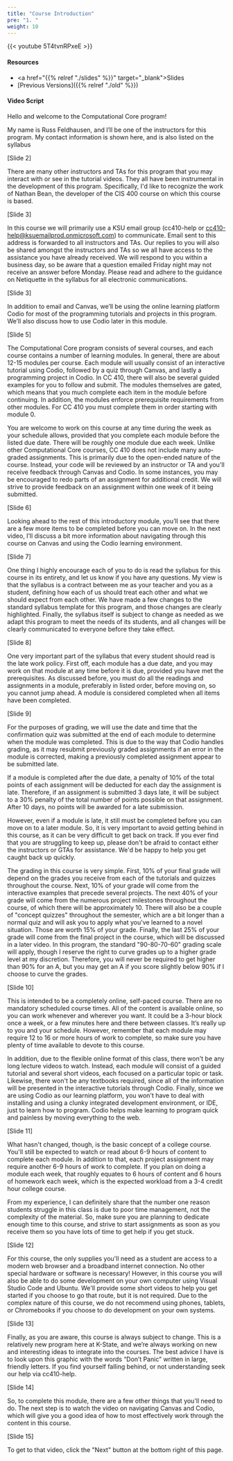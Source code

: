 ```yaml
---
title: "Course Introduction"
pre: "1. "
weight: 10
---
```


<!-- TODO Update -->

{{< youtube 5T4tvnRPxeE   >}}

#### Resources

* <a href="{{% relref "./slides" %}}" target="_blank">Slides</a>
* [Previous Versions]({{% relref "./old" %}})

#### Video Script

Hello and welcome to the Computational Core program!

My name is Russ Feldhausen, and I’ll be one of the instructors for this program. My contact information is shown here, and is also listed on the syllabus

[Slide 2]

There are many other instructors and TAs for this program that you may interact with or see in the tutorial videos. They all have been instrumental in the development of this program. Specifically, I'd like to recognize the work of Nathan Bean, the developer of the CIS 400 course on which this course is based. 

[Slide 3]

In this course we will primarily use a KSU email group (cc410-help or cc410-help@ksuemailprod.onmicrosoft.com) to communicate. Email sent to this address is forwarded to all instructors and TAs.  Our replies to you will also be shared amongst the instructors and TAs so we all have access to the assistance you have already received. We will respond to you within a business day, so be aware that a question emailed Friday night may not receive an answer before Monday. Please read and adhere to the guidance on Netiquette in the syllabus for all electronic communications.

[Slide 3]

In addition to email and Canvas, we’ll be using the online learning platform Codio for most of the programming tutorials and projects in this program. We’ll also discuss how to use Codio later in this module.

[Slide 5]

The Computational Core program consists of several courses, and each course contains a number of learning modules. In general, there are about 12-15 modules per course. Each module will usually consist of an interactive tutorial using Codio, followed by a quiz through Canvas, and lastly a programming project in Codio. In CC 410, there will also be several guided examples for you to follow and submit. The modules themselves are gated, which means that you much complete each item in the module before continuing. In addition, the modules enforce prerequisite requirements from other modules. For CC 410 you must complete them in order starting with module 0.

You are welcome to work on this course at any time during the week as your schedule allows, provided that you complete each module before the listed due date. There will be roughly one module due each week. Unlike other Computational Core courses, CC 410 does not include many auto-graded assignments. This is primarily due to the open-ended nature of the course. Instead, your code will be reviewed by an instructor or TA and you'll receive feedback through Canvas and Codio. In some instances, you may be encouraged to redo parts of an assignment for additional credit. We will strive to provide feedback on an assignment within one week of it being submitted. 

[Slide 6]

Looking ahead to the rest of this introductory module, you’ll see that there are a few more items to be completed before you can move on. In the next video, I’ll discuss a bit more information about navigating through this course on Canvas and using the Codio learning environment.

[Slide 7]

One thing I highly encourage each of you to do is read the syllabus for this course in its entirety, and let us know if you have any questions. My view is that the syllabus is a contract between me as your teacher and you as a student, defining how each of us should treat each other and what we should expect from each other. We have made a few changes to the standard syllabus template for this program, and those changes are clearly highlighted. Finally, the syllabus itself is subject to change as needed as we adapt this program to meet the needs of its students, and all changes will be clearly communicated to everyone before they take effect.

[Slide 8]

One very important part of the syllabus that every student should read is the late work policy. First off, each module has a due date, and you may work on that module at any time before it is due, provided you have met the prerequisites. As discussed before, you must do all the readings and assignments in a module, preferably in listed order, before moving on, so you cannot jump ahead. A module is considered completed when all items have been completed.

[Slide 9]

For the purposes of grading, we will use the date and time that the confirmation quiz was submitted at the end of each module to determine when the module was completed. This is due to the way that Codio handles grading, as it may resubmit previously graded assignments if an error in the module is corrected, making a previously completed assignment appear to be submitted late.

If a module is completed after the due date, a penalty of 10% of the total points of each assignment will be deducted for each day the assignment is late. Therefore, if an assignment is submitted 3 days late, it will be subject to a 30% penalty of the total number of points possible on that assignment. After 10 days, no points will be awarded for a late submission.

However, even if a module is late, it still must be completed before you can move on to a later module. So, it is very important to avoid getting behind in this course, as it can be very difficult to get back on track. If you ever find that you are struggling to keep up, please don't be afraid to contact either the instructors or GTAs for assistance. We'd be happy to help you get caught back up quickly.

The grading in this course is very simple. First, 10% of your final grade will depend on the grades you receive from each of the tutorials and quizzes throughout the course. Next, 10% of your grade will come from the interactive examples that precede several projects. The next 40% of your grade will come from the numerous project milestones throughout the course, of which there will be approximately 10. There will also be a couple of "concept quizzes" throughout the semester, which are a bit longer than a normal quiz and will ask you to apply what you've learned to a novel situation. Those are worth 15% of your grade. Finally, the last 25% of your grade will come from the final project in the course, which will be discussed in a later video. In this program, the standard "90-80-70-60" grading scale will apply, though I reserve the right to curve grades up to a higher grade level at my discretion. Therefore, you will never be required to get higher than 90% for an A, but you may get an A if you score slightly below 90% if I choose to curve the grades.

[Slide 10]

This is intended to be a completely online, self-paced course. There are no mandatory scheduled course times. All of the content is available online, so you can work whenever and wherever you want. It could be a 3-hour block once a week, or a few minutes here and there between classes. It’s really up to you and your schedule. However, remember that each module may require 12 to 16 or more hours of work to complete, so make sure you have plenty of time available to devote to this course.

In addition, due to the flexible online format of this class, there won't be any long lecture videos to watch. Instead, each module will consist of a guided tutorial and several short videos, each focused on a particular topic or task. Likewise, there won't be any textbooks required, since all of the information will be presented in the interactive tutorials through Codio. Finally, since we are using Codio as our learning platform, you won't have to deal with installing and using a clunky integrated development environment, or IDE, just to learn how to program. Codio helps make learning to program quick and painless by moving everything to the web.

[Slide 11]

What hasn't changed, though, is the basic concept of a college course. You'll still be expected to watch or read about 6-9 hours of content to complete each module. In addition to that, each project assignment may require another 6-9 hours of work to complete. If you plan on doing a module each week, that roughly equates to 6 hours of content and 6 hours of homework each week, which is the expected workload from a 3-4 credit hour college course.

From my experience, I can definitely share that the number one reason students struggle in this class is due to poor time management, not the complexity of the material. So, make sure you are planning to dedicate enough time to this course, and strive to start assignments as soon as you receive them so you have lots of time to get help if you get stuck.

[Slide 12]

For this course, the only supplies you'll need as a student are access to a modern web browser and a broadband internet connection. No other special hardware or software is necessary! However, in this course you will also be able to do some development on your own computer using Visual Studio Code and Ubuntu. We'll provide some short videos to help you get started if you choose to go that route, but it is not required. Due to the complex nature of this course, we do not recommend using phones, tablets, or Chromebooks if you choose to do development on your own systems. 

[Slide 13]

Finally, as you are aware, this course is always subject to change. This is a relatively new program here at K-State, and we’re always working on new and interesting ideas to integrate into the courses. The best advice I have is to look upon this graphic with the words “Don’t Panic” written in large, friendly letters.  If you find yourself falling behind, or not understanding seek our help via cc410-help.

[Slide 14]

So, to complete this module, there are a few other things that you'll need to do. The next step is to watch the video on navigating Canvas and Codio, which will give you a good idea of how to most effectively work through the content in this course.

[Slide 15]

To get to that video, click the "Next" button at the bottom right of this page.
